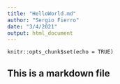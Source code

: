 ```yaml
---
title: "HelloWorld.md"
author: "Sergio Fierro"
date: "3/4/2021"
output: html_document
---
```


```{r setup, include=FALSE}
knitr::opts_chunk$set(echo = TRUE)
```

## This is a markdown file